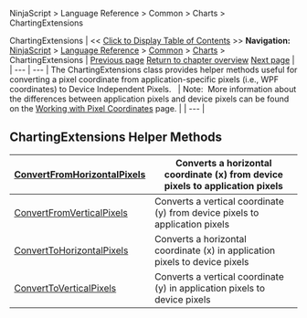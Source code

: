 ﻿
NinjaScript > Language Reference > Common > Charts > ChartingExtensions

ChartingExtensions
| << [Click to Display Table of Contents](chartingextensions.md) >> **Navigation:**     [NinjaScript](ninjascript.md) > [Language Reference](language_reference_wip.md) > [Common](common.md) > [Charts](chart.md) > ChartingExtensions | [Previous page](timepainted.md) [Return to chapter overview](chart.md) [Next page](convertfromhorizontalpixels.md) |
| --- | --- |
The ChartingExtensions class provides helper methods useful for converting a pixel coordinate from application-specific pixels (i.e., WPF coordinates) to Device Independent Pixels. 
 
| Note:  More information about the differences between application pixels and device pixels can be found on the [Working with Pixel Coordinates](working_with_pixel_coordinates.md) page. |
| --- |

## 
## 
## ChartingExtensions Helper Methods
| [ConvertFromHorizontalPixels](convertfromhorizontalpixels.md) | Converts a horizontal coordinate (x) from device pixels to application pixels |
| --- | --- |
| [ConvertFromVerticalPixels](convertfromverticalpixels.md) | Converts a vertical coordinate (y) from device pixels to application pixels |
| [ConvertToHorizontalPixels](converttohorizontalpixels.md) | Converts a horizontal coordinate (x) in application pixels to device pixels |
| [ConvertToVerticalPixels](converttoverticalpixels2.md) | Converts a vertical coordinate (y) in application pixels to device pixels |

